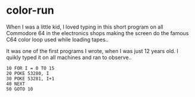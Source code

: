# color-run
When I was a little kid, I loved typing in this short program on all Commodore 64 in the electronics shops making the screen do the famous C64 color loop used while loading tapes..

It was one of the first programs I wrote, when I was just 12 years old.
I quikly typed it on all machines and ran to observe..

```REALbasic
10 FOR I = 0 TO 15
20 POKE 53280, I
30 POKE 53281, I+1
40 NEXT
50 GOTO 10
```
